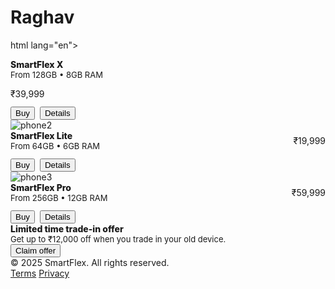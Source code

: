# Raghav
html lang="en">
<div style="font-weight:800">SmartFlex X</div>
<div style="font-size:13px;color:var(--muted)">From 128GB • 8GB RAM</div>
</div>
<!-- Google tag (gtag.js) -->
<script async src="https://www.googletagmanager.com/gtag/js?id=G-ZTDSKKP9FG"></script>
<script>
  window.dataLayer = window.dataLayer || [];
  function gtag(){dataLayer.push(arguments);}
  gtag('js', new Date());

  gtag('config', 'G-ZTDSKKP9FG');
</script>
<div class="price">₹39,999</div>
</div>
<div style="margin-top:auto;display:flex;gap:8px;margin-top:12px">
<button class="btn btn-primary">Buy</button>
<button class="btn" onclick="viewDetails('SmartFlex X')">Details</button>
</div>
</div>


<div class="card">
<img src="https://images.unsplash.com/photo-1542751371-adc38448a05e?q=80&w=1400&auto=format&fit=crop&ixlib=rb-4.0.3&s=efgh" alt="phone2"/>
<div style="display:flex;justify-content:space-between;align-items:center">
<div>
<div style="font-weight:800">SmartFlex Lite</div>
<div style="font-size:13px;color:var(--muted)">From 64GB • 6GB RAM</div>
</div>
<div class="price">₹19,999</div>
</div>
<div style="margin-top:auto;display:flex;gap:8px;margin-top:12px">
<button class="btn btn-primary">Buy</button>
<button class="btn" onclick="viewDetails('SmartFlex Lite')">Details</button>
</div>
</div>


<div class="card">
<img src="https://images.unsplash.com/photo-1512496015851-a90fb38ba796?q=80&w=1400&auto=format&fit=crop&ixlib=rb-4.0.3&s=ijkl" alt="phone3"/>
<div style="display:flex;justify-content:space-between;align-items:center">
<div>
<div style="font-weight:800">SmartFlex Pro</div>
<div style="font-size:13px;color:var(--muted)">From 256GB • 12GB RAM</div>
</div>
<div class="price">₹59,999</div>
</div>
<div style="margin-top:auto;display:flex;gap:8px;margin-top:12px">
<button class="btn btn-primary">Buy</button>
<button class="btn" onclick="viewDetails('SmartFlex Pro')">Details</button>
</div>
</div>
</div>
</section>


<section class="cta-strip">
<div>
<div style="font-weight:800">Limited time trade-in offer</div>
<div style="color:var(--muted);font-size:13px">Get up to ₹12,000 off when you trade in your old device.</div>
</div>
<div><button class="btn btn-primary" onclick="scrollToSection('buy')">Claim offer</button></div>
</section>


</main>


<footer>
<div>&copy; 2025 SmartFlex. All rights reserved.</div>
<div class="socials">
<a href="#">Terms</a>
<a href="#">Privacy</a>
</div>
</footer>


</div>


<script>
function scrollToSection(id){
const el = document.getElementById(id);
if(el) el.scrollIntoView({behavior:'smooth',block:'start'});
}


function subscribe(e){
e.preventDefault();
const email = document.getElementById('email').value;
if(!email) return alert('Please enter an email');
// simulate success
alert('Thanks! We\'ll notify ' + email + ' when early access opens.');
e.target.reset();
}


function viewDetails(name){
alert(name + ' — feature details coming soon!');
}
</script>
</body>
</html>
